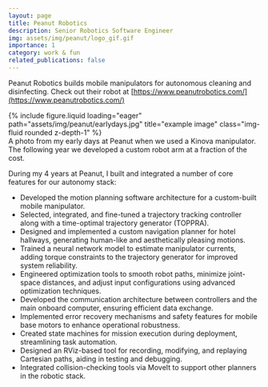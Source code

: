 ```yaml
---
layout: page
title: Peanut Robotics
description: Senior Robotics Software Engineer
img: assets/img/peanut/logo_gif.gif
importance: 1
category: work & fun
related_publications: false
---
```


Peanut Robotics builds mobile manipulators for autonomous cleaning and disinfecting. Check out their robot at [https://www.peanutrobotics.com/](https://www.peanutrobotics.com/)

<div class="row">
    <div class="col-sm mt-3 mt-md-0">
        {% include figure.liquid loading="eager" path="assets/img/peanut/earlydays.jpg" title="example image" class="img-fluid rounded z-depth-1" %}
    </div>
</div>
<div class="caption">
    A photo from my early days at Peanut when we used a Kinova manipulator. The following year we developed a custom robot arm at a fraction of the cost.
</div>


During my 4 years at Peanut, I built and integrated a number of core features for our autonomy stack:

- Developed the motion planning software architecture for a custom-built mobile manipulator.
- Selected, integrated, and fine-tuned a trajectory tracking controller along with a time-optimal trajectory generator (TOPPRA).
- Designed and implemented a custom navigation planner for hotel hallways, generating human-like and aesthetically pleasing motions.
- Trained a neural network model to estimate manipulator currents, adding torque constraints to the trajectory generator for improved system reliability.
- Engineered optimization tools to smooth robot paths, minimize joint-space distances, and adjust input configurations using advanced optimization techniques.
- Developed the communication architecture between controllers and the main onboard computer, ensuring efficient data exchange.
- Implemented error recovery mechanisms and safety features for mobile base motors to enhance operational robustness.
- Created state machines for mission execution during deployment, streamlining task automation.
- Designed an RViz-based tool for recording, modifying, and replaying Cartesian paths, aiding in testing and debugging.
- Integrated collision-checking tools via MoveIt to support other planners in the robotic stack.